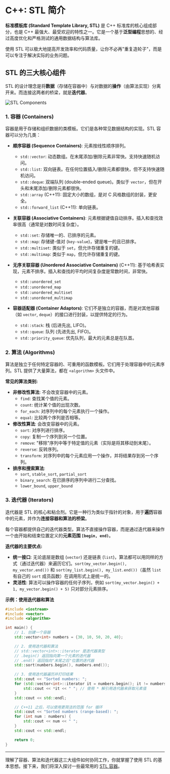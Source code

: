 # C++: STL 简介

**标准模板库 (Standard Template Library, STL)** 是 C++ 标准库的核心组成部分，也是 C++ 最强大、最受欢迎的特性之一。它是一个基于**泛型编程**思想的、经过高度优化和严格测试的通用数据结构与算法库。

使用 STL 可以极大地提高开发效率和代码质量，让你不必再"重复造轮子"，而是可以专注于解决实际的业务问题。

## STL 的三大核心组件

STL 的设计理念是将**数据**（存储在容器中）与对数据的**操作**（由算法实现）分离开来。而连接这两者的桥梁，就是**迭代器**。

![STL Components](https://i.imgur.com/3wS4y0g.png)

### 1. 容器 (Containers)

容器是用于存储和组织数据的类模板。它们是各种常见数据结构的实现。STL 容器可以分为几类：

- **顺序容器 (Sequence Containers)**: 元素按线性顺序排列。
    - `std::vector`: 动态数组。在末尾添加/删除元素非常快。支持快速随机访问。
    - `std::list`: 双向链表。在任何位置插入/删除元素都很快，但不支持快速随机访问。
    - `std::deque`: 双端队列 (double-ended queue)。类似于 `vector`，但在开头和末尾添加/删除元素都很快。
    - `std::array` (C++11): 固定大小的数组，是对 C 风格数组的封装，更安全。
    - `std::forward_list` (C++11): 单向链表。

- **关联容器 (Associative Containers)**: 元素根据键值自动排序。插入和查找效率很高（通常是对数时间复杂度）。
    - `std::set`: 存储唯一的、已排序的元素。
    - `std::map`: 存储键-值对 (`key-value`)，键是唯一的且已排序。
    - `std::multiset`: 类似于 `set`，但允许存储重复的键。
    - `std::multimap`: 类似于 `map`，但允许存储重复的键。

- **无序关联容器 (Unordered Associative Containers)** (C++11): 基于哈希表实现，元素不排序。插入和查找的平均时间复杂度是常数时间，非常快。
    - `std::unordered_set`
    - `std::unordered_map`
    - `std::unordered_multiset`
    - `std::unordered_multimap`

- **容器适配器 (Container Adaptors)**: 它们不是独立的容器，而是对其他容器（如 `vector`, `deque`）的接口进行封装，以提供特定的行为。
    - `std::stack`: 栈 (后进先出, LIFO)。
    - `std::queue`: 队列 (先进先出, FIFO)。
    - `std::priority_queue`: 优先队列，最大的元素总是在队首。

### 2. 算法 (Algorithms)

算法是独立于任何特定容器的、可重用的函数模板。它们用于处理容器中的元素序列。STL 提供了大量算法，都在 `<algorithm>` 头文件中。

**常见的算法类别:**
- **非修改性算法**: 不会改变容器中的元素。
    - `find`: 查找某个值的元素。
    - `count`: 统计某个值的出现次数。
    - `for_each`: 对序列中的每个元素执行一个操作。
    - `equal`: 比较两个序列是否相等。
- **修改性算法**: 会改变容器中的元素。
    - `sort`: 对序列进行排序。
    - `copy`: 复制一个序列到另一个位置。
    - `remove`: "移除"序列中等于特定值的元素（实际是将其移动到末尾）。
    - `reverse`: 反转序列。
    - `transform`: 对序列中的每个元素应用一个操作，并将结果存到另一个序列。
- **排序和搜索算法**:
    - `sort`, `stable_sort`, `partial_sort`
    - `binary_search`: 在已排序的序列中进行二分查找。
    - `lower_bound`, `upper_bound`

### 3. 迭代器 (Iterators)

迭代器是 STL 的核心和粘合剂。它是一种行为类似于指针的对象，用于**遍历**容器中的元素，并作为**连接容器和算法的桥梁**。

每个容器都提供自己的迭代器类型。算法不直接操作容器，而是通过迭代器来操作一个由开始和结束位置定义的**元素范围 `[begin, end)`**。

**迭代器的主要优点:**
- **统一接口**: 无论底层是数组 (`vector`) 还是链表 (`list`)，算法都可以用同样的方式（通过迭代器）来遍历它们。`sort(my_vector.begin(), my_vector.end())` 和 `sort(my_list.begin(), my_list.end())`（虽然 `list` 有自己的 `sort` 成员函数）在调用形式上是统一的。
- **灵活性**: 算法可以操作容器的任何子序列，例如 `sort(my_vector.begin() + 1, my_vector.begin() + 5)` 只对部分元素排序。

**示例：使用迭代器和算法**
```cpp
#include <iostream>
#include <vector>
#include <algorithm>

int main() {
    // 1. 创建一个容器
    std::vector<int> numbers = {30, 10, 50, 20, 40};

    // 2. 使用迭代器和算法
    // std::vector<int>::iterator 是迭代器类型
    // .begin() 返回指向第一个元素的迭代器
    // .end() 返回指向"末尾之后"位置的迭代器
    std::sort(numbers.begin(), numbers.end());

    // 3. 使用迭代器遍历并打印结果
    std::cout << "Sorted numbers: ";
    for (std::vector<int>::iterator it = numbers.begin(); it != numbers.end(); ++it) {
        std::cout << *it << " "; // 使用 * 解引用迭代器来获取元素值
    }
    std::cout << std::endl;

    // C++11 之后，可以使用更简洁的范围 for 循环
    std::cout << "Sorted numbers (range-based): ";
    for (int num : numbers) {
        std::cout << num << " ";
    }
    std::cout << std::endl;

    return 0;
}
```

---

理解了容器、算法和迭代器这三大组件如何协同工作，你就掌握了使用 STL 的基本思想。接下来，我们将深入探讨一些最常用的 [STL 容器](cpp-stl-containers.md)。 